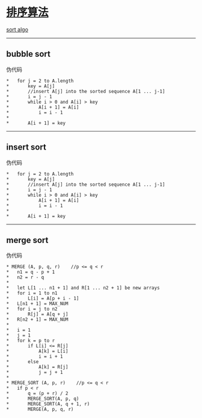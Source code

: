 # [排序算法](https://github.com/iLovEing/notebook/issues/20)

[sort algo](https://github.com/iLovEing/algorithms/tree/main/traditional/sort_algo)

---

## bubble sort

伪代码
```
*   for j = 2 to A.length
*       key = A[j]
*       //insert A[j] into the sorted sequence A[1 ... j-1]
*       i = j - 1
*       while i > 0 and A[i] > key
*           A[i + 1] = A[i]
*           i = i - 1
*
*       A[i + 1] = key
```

---

## insert sort

伪代码
```
*   for j = 2 to A.length
*       key = A[j]
*       //insert A[j] into the sorted sequence A[1 ... j-1]
*       i = j - 1
*       while i > 0 and A[i] > key
*           A[i + 1] = A[i]
*           i = i - 1
*
*       A[i + 1] = key
```

---

## merge sort

伪代码
```
* MERGE (A, p, q, r)    //p <= q < r
*   n1 = q - p + 1
*   n2 = r - q
*
*   let L[1 ... n1 + 1] and R[1 ... n2 + 1] be new arrays
*   for i = 1 to n1
*       L[i] = A[p + i - 1]
*   L[n1 + 1] = MAX_NUM
*   for i = j to n2
*       R[j] = A[q + j]
*   R[n2 + 1] = MAX_NUM
*
*   i = 1
*   j = 1
*   for k = p to r
*       if L[i] <= R[j]
*           A[k] = L[i]
*           i = i + 1
*       else
*           A[k] = R[j]
*           j = j + 1
*
* MERGE_SORT (A, p, r)    //p <= q < r
*   if p < r
*       q = (p + r) / 2
*       MERGE_SORT(A, p, q)
*       MERGE_SORT(A, q + 1, r)
*       MERGE(A, p, q, r)
```